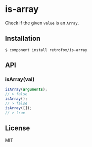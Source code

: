 # is-array

  Check if the given `value` is an `Array`.

## Installation

    $ component install retrofox/is-array

## API

### isArray(val)

```javascript
isArray(arguments);
// > false
isArray();
// > false
isArray([]);
// > true
```

## License

  MIT
